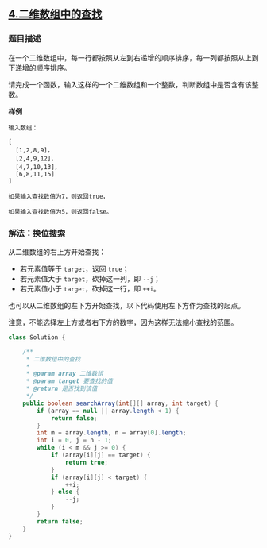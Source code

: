 ## [4.二维数组中的查找](https://leetcode.cn/problems/er-wei-shu-zu-zhong-de-cha-zhao-lcof/)

### 题目描述

在一个二维数组中，每一行都按照从左到右递增的顺序排序，每一列都按照从上到下递增的顺序排序。

请完成一个函数，输入这样的一个二维数组和一个整数，判断数组中是否含有该整数。

**样例**

```
输入数组：

[
  [1,2,8,9]，
  [2,4,9,12]，
  [4,7,10,13]，
  [6,8,11,15]
]

如果输入查找数值为7，则返回true，

如果输入查找数值为5，则返回false。
```

### 解法：换位搜索

从二维数组的右上方开始查找：

- 若元素值等于 `target`，返回 `true`；
- 若元素值大于 `target`，砍掉这一列，即 `--j`；
- 若元素值小于 `target`，砍掉这一行，即 `++i`。

也可以从二维数组的左下方开始查找，以下代码使用左下方作为查找的起点。

注意，不能选择左上方或者右下方的数字，因为这样无法缩小查找的范围。

```java
class Solution {

    /**
     * 二维数组中的查找
     *
     * @param array 二维数组
     * @param target 要查找的值
     * @return 是否找到该值
     */
    public boolean searchArray(int[][] array, int target) {
        if (array == null || array.length < 1) {
            return false;
        }
        int m = array.length, n = array[0].length;
        int i = 0, j = n - 1;
        while (i < m && j >= 0) {
            if (array[i][j] == target) {
                return true;
            }
            if (array[i][j] < target) {
                ++i;
            } else {
                --j;
            }
        }
        return false;
    }
}
```
